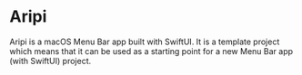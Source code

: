 # Aripi
Aripi is a macOS Menu Bar app built with SwiftUI. It is a template project which means that it can be used as a starting point for a new Menu Bar app (with SwiftUI) project.
